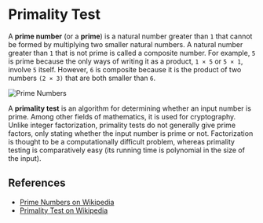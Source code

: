 # Primality Test

A **prime number** (or a **prime**) is a natural number greater than `1` that
cannot be formed by multiplying two smaller natural numbers. A natural number
greater than `1` that is not prime is called a composite number. For
example, `5` is prime because the only ways of writing it as a
product, `1 × 5` or `5 × 1`, involve `5` itself. However, `6` is
composite because it is the product of two numbers `(2 × 3)` that are
both smaller than `6`.

![Prime Numbers](https://upload.wikimedia.org/wikipedia/commons/f/f0/Primes-vs-composites.svg)

A **primality test** is an algorithm for determining whether an input
number is prime. Among other fields of mathematics, it is used
for cryptography. Unlike integer factorization, primality tests
do not generally give prime factors, only stating whether the
input number is prime or not. Factorization is thought to be
a computationally difficult problem, whereas primality testing
is comparatively easy (its running time is polynomial in the
size of the input).

## References

- [Prime Numbers on Wikipedia](https://en.wikipedia.org/wiki/Prime_number)
- [Primality Test on Wikipedia](https://en.wikipedia.org/wiki/Primality_test)